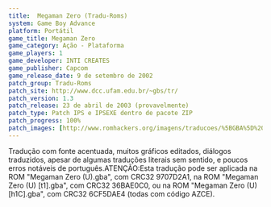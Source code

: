 ```yaml
---
title:  Megaman Zero (Tradu-Roms)
system: Game Boy Advance
platform: Portátil
game_title: Megaman Zero
game_category: Ação - Plataforma
game_players: 1
game_developer: INTI CREATES
game_publisher: Capcom
game_release_date: 9 de setembro de 2002
patch_group: Tradu-Roms
patch_site: http://www.dcc.ufam.edu.br/~gbs/tr/
patch_version: 1.3
patch_release: 23 de abril de 2003 (provavelmente)
patch_type: Patch IPS e IPSEXE dentro de pacote ZIP
patch_progress: 100%
patch_images: [http://www.romhackers.org/imagens/traducoes/%5BGBA%5D%20Megaman%20Zero%20-%20Tradu-Roms%20-%201.png,http://www.romhackers.org/imagens/traducoes/%5BGBA%5D%20Megaman%20Zero%20-%20Tradu-Roms%20-%202.png,http://www.romhackers.org/imagens/traducoes/%5BGBA%5D%20Megaman%20Zero%20-%20Tradu-Roms%20-%203.png]
---
```

Tradução com fonte acentuada, muitos gráficos editados, diálogos traduzidos, apesar de algumas traduções literais sem sentido, e poucos erros notáveis de português.ATENÇÃO:Esta tradução pode ser aplicada na ROM "Megaman Zero (U).gba", com CRC32 9707D2A1, na ROM "Megaman Zero (U) [t1].gba", com CRC32 36BAE0C0, ou na ROM "Megaman Zero (U) [h1C].gba", com CRC32 6CF5DAE4 (todas com código AZCE).
